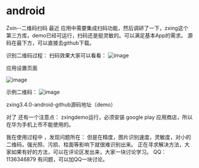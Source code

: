 # android
Zxin--二维码扫码
最近 应用中需要集成扫码功能，然后调研了一下，zxing这个第三方库，demo已经可运行，扫码还是挺灵敏的。可以满足基本App的需求。
源码在最下方，可以直接去github下载。

识别二维码过程：
扫码效果大家可以看看：
![image](https://img-blog.csdnimg.cn/20200811190559935.gif)

应用设置页面

![image](https://img-blog.csdnimg.cn/20200811185418171.png?x-oss-process=image/watermark,type_ZmFuZ3poZW5naGVpdGk,shadow_10,text_aHR0cHM6Ly9ibG9nLmNzZG4ubmV0L3dkeF8xMTM2MzQ2ODc5,size_16,color_FFFFFF,t_70)

示例二维码：
![image](https://img-blog.csdnimg.cn/20200811185407362.png?x-oss-process=image/watermark,type_ZmFuZ3poZW5naGVpdGk,shadow_10,text_aHR0cHM6Ly9ibG9nLmNzZG4ubmV0L3dkeF8xMTM2MzQ2ODc5,size_16,color_FFFFFF,t_70)

zxing3.4.0-android-github源码地址（demo）

对了 还有一个注意点：
zxingdemo运行，必须安装 google play 应用商店，所以 在华为手机上市不能使用的。

我在使用过程中 ，发现问题所在：
但是在精度，图片识别速度，灵敏度，对小的二维码，强光照、污损、柱面等影响下就很难识别出来。
正在寻求解决方法，大家如果有好的方法，可以在评论区发出来，大家一块讨论学习。
QQ： 1136346879
有问题，可以加QQ一块讨论。
